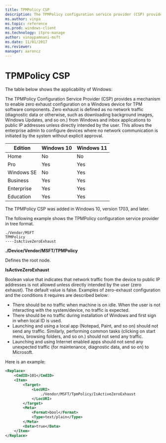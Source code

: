 ```yaml
---
title: TPMPolicy CSP
description: The TPMPolicy configuration service provider (CSP) provides a mechanism to enable zero-exhaust configuration on a Windows device for TPM software components.
ms.author: vinpa
ms.topic: reference
ms.prod: windows-client
ms.technology: itpro-manage
author: vinaypamnani-msft
ms.date: 11/01/2017
ms.reviewer:
manager: aaroncz
---
```


# TPMPolicy CSP

The table below shows the applicability of Windows:

The TPMPolicy Configuration Service Provider (CSP) provides a mechanism to enable zero exhaust configuration on a Windows device for TPM software components. Zero exhaust is defined as no network traffic (diagnostic data or otherwise, such as downloading background images, Windows Updates, and so on.) from Windows and inbox applications to public IP addresses unless directly intended by the user. This allows the enterprise admin to configure devices where no network communication is initiated by the system without explicit approval.

|Edition|Windows 10|Windows 11|
|--- |--- |--- |
|Home|No|No|
|Pro|Yes|Yes|
|Windows SE|No|Yes|
|Business|Yes|Yes|
|Enterprise|Yes|Yes|
|Education|Yes|Yes|

The TPMPolicy CSP was added in Windows 10, version 1703, and later.

The following example shows the TPMPolicy configuration service provider in tree format.
```
./Vendor/MSFT
TPMPolicy
----IsActiveZeroExhaust
```
<a href="" id="--device-vendor-msft-tpmpolicy"></a>**./Device/Vendor/MSFT/TPMPolicy**
<p>Defines the root node.</p>

<a href="" id="isactivezeroexhaust"></a>**IsActiveZeroExhaust**
<p>Boolean value that indicates that network traffic from the device to public IP addresses is not allowed unless directly intended by the user (zero exhaust). The default value is false. Examples of zero-exhaust configuration and the conditions it requires are described below:</p>

<ul>
<li>There should be no traffic when machine is on idle. When the user is not interacting with the system/device, no traffic is expected. </li>
<li>There should be no traffic during installation of Windows and first sign in when local ID is used.</li>
<li>Launching and using a local app (Notepad, Paint, and so on) should not send any traffic. Similarly, performing common tasks (clicking on start menu, browsing folders, and so on.) should not send any traffic.</li>
<li>Launching and using Internet enabled apps should not send any unexpected traffic (for maintenance, diagnostic data, and so on) to Microsoft.</li>
</ul>

Here is an example:

```xml
<Replace>
    <CmdID>101</CmdID>
    <Item>
        <Target>
            <LocURI>
                ./Vendor/MSFT/TpmPolicy/IsActiveZeroExhaust
            </LocURI>
        </Target>
        <Meta>
            <Format>bool</Format>
            <Type>text/plain</Type>
        </Meta>
        <Data>true</Data>
    </Item>
</Replace>
```
